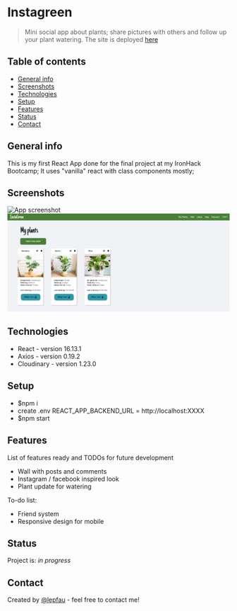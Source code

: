 # Instagreen

> Mini social app about plants; share pictures with others and follow up your plant watering.
> The site is deployed [here](https://instagreeno.herokuapp.com/)

## Table of contents

- [General info](#general-info)
- [Screenshots](#screenshots)
- [Technologies](#technologies)
- [Setup](#setup)
- [Features](#features)
- [Status](#status)
- [Contact](#contact)

## General info

This is my first React App done for the final project at my IronHack Bootcamp;
It uses "vanilla" react with class components mostly;

## Screenshots

![App screenshot](./public/instagreenapp2.gif)
![Create form screenshot](./public/instagreenscreen2.png)

## Technologies

- React - version 16.13.1
- Axios - version 0.19.2
- Cloudinary - version 1.23.0

## Setup

- $npm i
- create .env REACT_APP_BACKEND_URL = http://localhost:XXXX
- $npm start

## Features

List of features ready and TODOs for future development

- Wall with posts and comments
- Instagram / facebook inspired look
- Plant update for watering

To-do list:

- Friend system
- Responsive design for mobile

## Status

Project is: _in progress_

## Contact

Created by [@lepfau](https://www.github.com/lepfau) - feel free to contact me!
